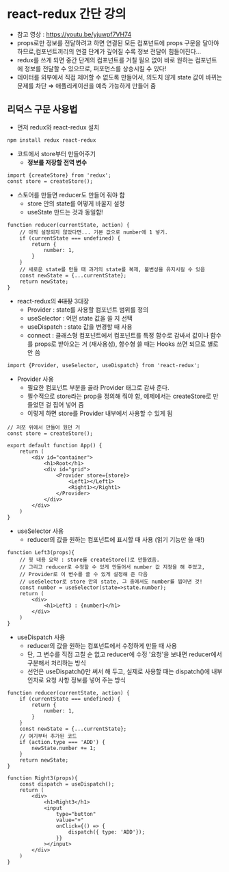 # react-redux 간단 강의

- 참고 영상 : https://youtu.be/yjuwpf7VH74
- props로만 정보를 전달하려고 하면 연결된 모든 컴포넌트에 props 구문을 달아야 하므로,컴포넌트끼리의 연결 단계가 깊어질 수록 정보 전달이 힘들어진다...
- redux를 쓰게 되면 중간 단계의 컴포넌트를 거칠 필요 없이 바로 원하는 컴포넌트에 정보를 전달할 수 있으므로, 퍼포먼스를 상승시킬 수 있다!
- 데이터를 외부에서 직접 제어할 수 없도록 만들어서, 의도치 않게 state 값이 바뀌는 문제를 차단 ⇒ 애플리케이션을 예측 가능하게 만들어 줌

## 리덕스 구문 사용법

- 먼저 redux와 react-redux 설치

```
npm install redux react-redux
```

- 코드에서 store부터 만들어주기 
  - **정보를 저장할 전역 변수**

```react
import {createStore} from 'redux';
const store = createStore();
```

- 스토어를 만들면 reducer도 만들어 줘야 함 
  - store 안의 state를 어떻게 바꿀지 설정
  - useState 만드는 것과 동일함!

```react
function reducer(currentState, action) {
    // 아직 설정되지 않았다면... 기본 값으로 number에 1 넣기.
    if (currentState === undefined) {
        return {
            number: 1,
        }
    }
    // 새로운 state를 만들 때 과거의 state를 복제, 불변성을 유지시킬 수 있음
    const newState = {...currentState};
    return newState;
}
```

- react-redux의 ~~4대장~~ 3대장
  - Provider : state를 사용할 컴포넌트 범위를 정의
  - useSelector : 어떤 state 값을 쓸 지 선택
  - useDispatch : state 값을 변경할 때 사용
  - connect : 클래스형 컴포넌트에서 컴포넌트를 특정 함수로 감싸서 값이나 함수를 props로 받아오는 거 (재사용성), 함수형 쓸 때는 Hooks 쓰면 되므로 별로 안 씀

```react
import {Provider, useSelector, useDispatch} from 'react-redux';
```

- Provider 사용
  - 필요한 컴포넌트 부분을 골라 Provider 태그로 감싸 준다.
  - 필수적으로 store라는 prop을 정의해 줘야 함, 예제에서는 createStore로 만들었던 걸 집어 넣어 줌
  - 이렇게 하면 store를 Provider 내부에서 사용할 수 있게 됨

```react
// 저쪼 위에서 만들어 뒀던 거
const store = createStore();

export default function App() {
    return (
        <div id="container">
            <h1>Root</h1>
            <div id="grid">
            	<Provider store={store}>
                	<Left1></Left1>
                    <Right1></Right1>
                </Provider>
            </div>
        </div>
    )
}
```

- useSelector 사용
  - reducer의 값을 원하는 컴포넌트에 표시할 때 사용 (읽기 기능만 쓸 때!)

```react
function Left3(props){
    // 윗 내용 요약 : store를 createStore()로 만들었음.
    // 그리고 reducer로 수정할 수 있게 만들어서 number 값 지정을 해 주었고,
    // Provider로 이 변수를 쓸 수 있게 설정해 준 다음
    // useSelector로 store 안의 state, 그 중에서도 number를 찝어낸 것!
    const number = useSelector(state=>state.number);
    return (
        <div>
            <h1>Left3 : {number}</h1>
        </div>
    )
}
```

- useDispatch 사용
  - reducer의 값을 원하는 컴포넌트에서 수정하게 만들 때 사용
  - 단, 그 변수를 직접 고칠 순 없고 reducer에 수정 '요청'을 보내면 reducer에서 구분해서 처리하는 방식
  - 선언은 useDispatch()만 써서 해 두고, 실제로 사용할 때는 dispatch()에 내부 인자로 요청 사항 정보를 넣어 주는 방식

```react
function reducer(currentState, action) {
    if (currentState === undefined) {
        return {
            number: 1,
        }
    }
    const newState = {...currentState};
    // 여기부터 추가된 코드
    if (action.type === 'ADD') {
        newState.number += 1;
    }
    return newState;
}

function Right3(props){
    const dispatch = useDispatch();
    return (
        <div>
            <h1>Right3</h1>
            <input
                type="button"
                value="+"
                onClick={() => {
                    dispatch({ type: 'ADD'});
                }}
            ></input>
        </div>
    )
}
```

